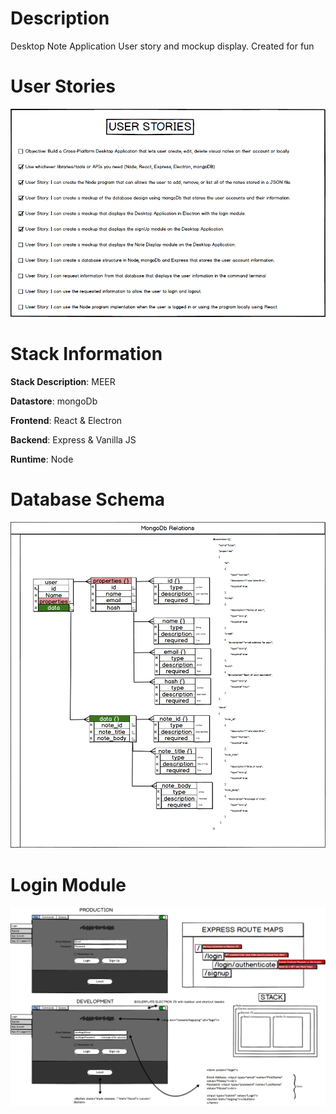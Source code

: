 # Description
Desktop Note Application User story and mockup display. Created for fun

# User Stories
![img](UserStories.png)


# Stack Information

**Stack Description**: MEER

**Datastore**: mongoDb

**Frontend**: React & Electron

**Backend**: Express & Vanilla JS

**Runtime**: Node


# Database Schema
![img](databaseSchemaUser.png)

# Login Module
![img](loginModule.png)
